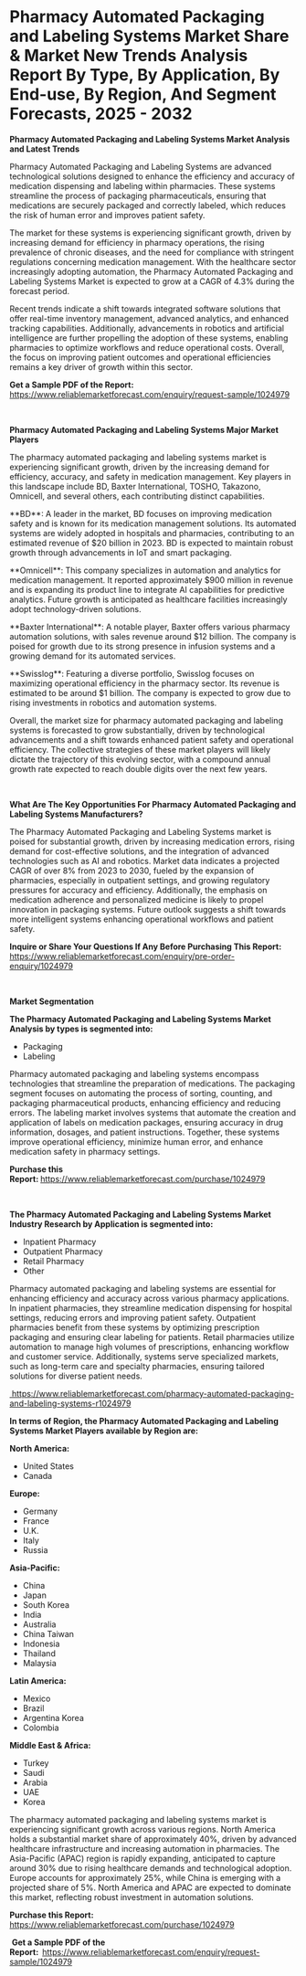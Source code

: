 <p><h1>Pharmacy Automated Packaging and Labeling Systems Market Share & Market New Trends Analysis Report By Type, By Application, By End-use, By Region, And Segment Forecasts, 2025 - 2032</h1></p><p><strong>Pharmacy Automated Packaging and Labeling Systems Market Analysis and Latest Trends</strong></p>
<p><p>Pharmacy Automated Packaging and Labeling Systems are advanced technological solutions designed to enhance the efficiency and accuracy of medication dispensing and labeling within pharmacies. These systems streamline the process of packaging pharmaceuticals, ensuring that medications are securely packaged and correctly labeled, which reduces the risk of human error and improves patient safety. </p><p>The market for these systems is experiencing significant growth, driven by increasing demand for efficiency in pharmacy operations, the rising prevalence of chronic diseases, and the need for compliance with stringent regulations concerning medication management. With the healthcare sector increasingly adopting automation, the Pharmacy Automated Packaging and Labeling Systems Market is expected to grow at a CAGR of 4.3% during the forecast period. </p><p>Recent trends indicate a shift towards integrated software solutions that offer real-time inventory management, advanced analytics, and enhanced tracking capabilities. Additionally, advancements in robotics and artificial intelligence are further propelling the adoption of these systems, enabling pharmacies to optimize workflows and reduce operational costs. Overall, the focus on improving patient outcomes and operational efficiencies remains a key driver of growth within this sector.</p></p>
<p><strong>Get a Sample PDF of the Report:&nbsp;</strong> <a href="https://www.reliablemarketforecast.com/enquiry/request-sample/1024979?utm_campaign=3619&utm_medium=2&utm_source=Github&utm_content=ia&utm_term=18042025&utm_id=pharmacy-automated-packaging-and-labeling-systems">https://www.reliablemarketforecast.com/enquiry/request-sample/1024979</a></p>
<p>&nbsp;</p>
<p><strong>Pharmacy Automated Packaging and Labeling Systems Major Market Players</strong></p>
<p><p>The pharmacy automated packaging and labeling systems market is experiencing significant growth, driven by the increasing demand for efficiency, accuracy, and safety in medication management. Key players in this landscape include BD, Baxter International, TOSHO, Takazono, Omnicell, and several others, each contributing distinct capabilities.</p><p>**BD**: A leader in the market, BD focuses on improving medication safety and is known for its medication management solutions. Its automated systems are widely adopted in hospitals and pharmacies, contributing to an estimated revenue of $20 billion in 2023. BD is expected to maintain robust growth through advancements in IoT and smart packaging.</p><p>**Omnicell**: This company specializes in automation and analytics for medication management. It reported approximately $900 million in revenue and is expanding its product line to integrate AI capabilities for predictive analytics. Future growth is anticipated as healthcare facilities increasingly adopt technology-driven solutions.</p><p>**Baxter International**: A notable player, Baxter offers various pharmacy automation solutions, with sales revenue around $12 billion. The company is poised for growth due to its strong presence in infusion systems and a growing demand for its automated services.</p><p>**Swisslog**: Featuring a diverse portfolio, Swisslog focuses on maximizing operational efficiency in the pharmacy sector. Its revenue is estimated to be around $1 billion. The company is expected to grow due to rising investments in robotics and automation systems.</p><p>Overall, the market size for pharmacy automated packaging and labeling systems is forecasted to grow substantially, driven by technological advancements and a shift towards enhanced patient safety and operational efficiency. The collective strategies of these market players will likely dictate the trajectory of this evolving sector, with a compound annual growth rate expected to reach double digits over the next few years.</p></p>
<p>&nbsp;</p>
<p><strong>What Are The Key Opportunities For Pharmacy Automated Packaging and Labeling Systems Manufacturers?</strong></p>
<p><p>The Pharmacy Automated Packaging and Labeling Systems market is poised for substantial growth, driven by increasing medication errors, rising demand for cost-effective solutions, and the integration of advanced technologies such as AI and robotics. Market data indicates a projected CAGR of over 8% from 2023 to 2030, fueled by the expansion of pharmacies, especially in outpatient settings, and growing regulatory pressures for accuracy and efficiency. Additionally, the emphasis on medication adherence and personalized medicine is likely to propel innovation in packaging systems. Future outlook suggests a shift towards more intelligent systems enhancing operational workflows and patient safety.</p></p>
<p><strong>Inquire or Share Your Questions If Any Before Purchasing This Report:</strong> <a href="https://www.reliablemarketforecast.com/enquiry/pre-order-enquiry/1024979?utm_campaign=3619&utm_medium=2&utm_source=Github&utm_content=ia&utm_term=18042025&utm_id=pharmacy-automated-packaging-and-labeling-systems">https://www.reliablemarketforecast.com/enquiry/pre-order-enquiry/1024979</a></p>
<p>&nbsp;</p>
<p><strong>Market Segmentation</strong></p>
<p><strong>The Pharmacy Automated Packaging and Labeling Systems Market Analysis by types is segmented into:</strong></p>
<p><ul><li>Packaging</li><li>Labeling</li></ul></p>
<p><p>Pharmacy automated packaging and labeling systems encompass technologies that streamline the preparation of medications. The packaging segment focuses on automating the process of sorting, counting, and packaging pharmaceutical products, enhancing efficiency and reducing errors. The labeling market involves systems that automate the creation and application of labels on medication packages, ensuring accuracy in drug information, dosages, and patient instructions. Together, these systems improve operational efficiency, minimize human error, and enhance medication safety in pharmacy settings.</p></p>
<p><strong>Purchase this Report:&nbsp;</strong><a href="https://www.reliablemarketforecast.com/purchase/1024979?utm_campaign=3619&utm_medium=2&utm_source=Github&utm_content=ia&utm_term=18042025&utm_id=pharmacy-automated-packaging-and-labeling-systems">https://www.reliablemarketforecast.com/purchase/1024979</a></p>
<p>&nbsp;</p>
<p><strong>The Pharmacy Automated Packaging and Labeling Systems Market Industry Research by Application is segmented into:</strong></p>
<p><ul><li>Inpatient Pharmacy</li><li>Outpatient Pharmacy</li><li>Retail Pharmacy</li><li>Other</li></ul></p>
<p><p>Pharmacy automated packaging and labeling systems are essential for enhancing efficiency and accuracy across various pharmacy applications. In inpatient pharmacies, they streamline medication dispensing for hospital settings, reducing errors and improving patient safety. Outpatient pharmacies benefit from these systems by optimizing prescription packaging and ensuring clear labeling for patients. Retail pharmacies utilize automation to manage high volumes of prescriptions, enhancing workflow and customer service. Additionally, systems serve specialized markets, such as long-term care and specialty pharmacies, ensuring tailored solutions for diverse patient needs.</p></p>
<p><a href="https://www.reliablemarketforecast.com/pharmacy-automated-packaging-and-labeling-systems-r1024979?utm_campaign=3619&utm_medium=2&utm_source=Github&utm_content=ia&utm_term=18042025&utm_id=pharmacy-automated-packaging-and-labeling-systems">&nbsp;https://www.reliablemarketforecast.com/pharmacy-automated-packaging-and-labeling-systems-r1024979</a></p>
<p><strong>In terms of Region, the Pharmacy Automated Packaging and Labeling Systems Market Players available by Region are:</strong></p>
<p>
    <p> <strong> North America: </strong>
        <ul>
            <li>United States</li>
            <li>Canada</li>
        </ul>
        </p> 
    <p> <strong> Europe: </strong>
        <ul>
            <li>Germany</li>
            <li>France</li>
            <li>U.K.</li>
            <li>Italy</li>
            <li>Russia</li>
        </ul>
        </p> 
    <p> <strong> Asia-Pacific: </strong>
        <ul>
            <li>China</li>
            <li>Japan</li>
            <li>South Korea</li>
            <li>India</li>
            <li>Australia</li>
            <li>China Taiwan</li>
            <li>Indonesia</li>
            <li>Thailand</li>
            <li>Malaysia</li>
        </ul>
        </p> 
    <p> <strong> Latin America: </strong>
        <ul>
            <li>Mexico</li>
            <li>Brazil</li>
            <li>Argentina Korea</li>
            <li>Colombia</li>
        </ul>
        </p> 
    <p> <strong> Middle East & Africa: </strong>
        <ul>
            <li>Turkey</li>
            <li>Saudi</li>
            <li>Arabia</li>
            <li>UAE</li>
            <li>Korea</li>
        </ul>
    </p>
    </p>
<p><p>The pharmacy automated packaging and labeling systems market is experiencing significant growth across various regions. North America holds a substantial market share of approximately 40%, driven by advanced healthcare infrastructure and increasing automation in pharmacies. The Asia-Pacific (APAC) region is rapidly expanding, anticipated to capture around 30% due to rising healthcare demands and technological adoption. Europe accounts for approximately 25%, while China is emerging with a projected share of 5%. North America and APAC are expected to dominate this market, reflecting robust investment in automation solutions.</p></p>
<p><strong>Purchase this Report: </strong><a href="https://www.reliablemarketforecast.com/purchase/1024979?utm_campaign=3619&utm_medium=2&utm_source=Github&utm_content=ia&utm_term=18042025&utm_id=pharmacy-automated-packaging-and-labeling-systems">https://www.reliablemarketforecast.com/purchase/1024979</a></p>
<p>&nbsp;<strong>Get a Sample PDF of the Report:&nbsp;&nbsp;</strong><a href="https://www.reliablemarketforecast.com/enquiry/request-sample/1024979?utm_campaign=3619&utm_medium=2&utm_source=Github&utm_content=ia&utm_term=18042025&utm_id=pharmacy-automated-packaging-and-labeling-systems">https://www.reliablemarketforecast.com/enquiry/request-sample/1024979</a></p>
<p><strong></strong></p>
<p><p></p><p></p><p></p></p>